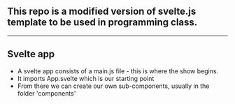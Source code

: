 ## This repo is a modified version of svelte.js template to be used in programming class.

---

## Svelte app

- A svelte app consists of a main.js file - this is where the show begins.
- It imports App.svelte which is our starting point
- From there we can create our own sub-components, usually in the folder 'components'